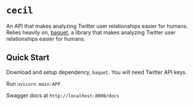 # `cecil`
An API that makes analyzing Twitter user relationships easier for humans. Relies heavily on, [baquet](https://github.com/calebglawson/baquet), a library that makes analyzing Twitter user relationships easier for humans.

## Quick Start
Download and setup dependency, `baquet`. You will need Twitter API keys.

Run `uvicorn main:APP`

Swagger docs at `http://localhost:8000/docs`
